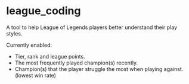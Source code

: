 # league_coding
A tool to help League of Legends players better understand their play styles.

Currently enabled:
  - Tier, rank and league points.
  - The most frequently played champion(s) recently.
  - Champion(s) that the player struggle the most when playing against. (lowest win rate)

